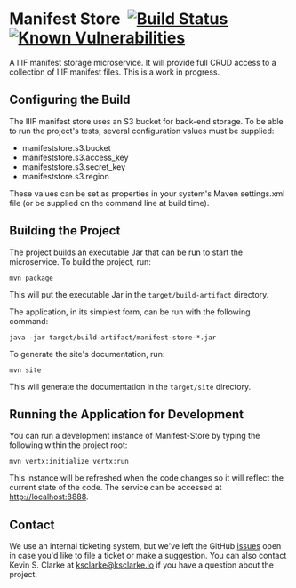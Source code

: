 # Manifest Store &nbsp;[![Build Status](https://api.travis-ci.org/uclalibrary/manifest-store.svg?branch=master)](https://travis-ci.org/uclalibrary/manifest-store) [![Known Vulnerabilities](https://img.shields.io/snyk/vulnerabilities/github/uclalibrary/manifest-store.svg)](https://snyk.io/test/github/uclalibrary/manifest-store)

A IIIF manifest storage microservice. It will provide full CRUD access to a collection of IIIF manifest files. This is a work in progress.

## Configuring the Build

The IIIF manifest store uses an S3 bucket for back-end storage. To be able to run the project's tests, several configuration values must be supplied:

* manifeststore.s3.bucket
* manifeststore.s3.access_key
* manifeststore.s3.secret_key
* manifeststore.s3.region

These values can be set as properties in your system's Maven settings.xml file (or be supplied on the command line at build time).

## Building the Project

The project builds an executable Jar that can be run to start the microservice. To build the project, run:

    mvn package

This will put the executable Jar in the `target/build-artifact` directory.

The application, in its simplest form, can be run with the following command:

    java -jar target/build-artifact/manifest-store-*.jar

To generate the site's documentation, run:

    mvn site

This will generate the documentation in the `target/site` directory.

## Running the Application for Development

You can run a development instance of Manifest-Store by typing the following within the project root:

    mvn vertx:initialize vertx:run

This instance will be refreshed when the code changes so it will reflect the current state of the code. The service can be accessed at [http://localhost:8888](http://localhost:8888).

## Contact

We use an internal ticketing system, but we've left the GitHub [issues](https://github.com/UCLALibrary/manifest-store/issues) open in case you'd like to file a ticket or make a suggestion. You can also contact Kevin S. Clarke at <a href="mailto:ksclarke@ksclarke.io">ksclarke@ksclarke.io</a> if you have a question about the project.
